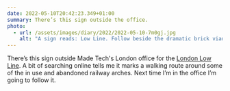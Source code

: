 ```yaml
---
date: 2022-05-10T20:42:23.349+01:00
summary: There’s this sign outside the office.
photo:
  - url: /assets/images/diary/2022/2022-05-10-7m0gj.jpg
    alt: "A sign reads: Low Line. Follow beside the dramatic brick viaducts and discover some of london's industrial and commercial heritage dating back to the 19th century and the time of the rapid spread of railways between cities and across the country."
---
```

There’s this sign outside Made Tech's London office for the [London Low Line](https://lowline.london). A bit of searching online tells me it marks a walking route around some of the in use and abandoned railway arches. Next time I’m in the office I’m going to follow it. 
